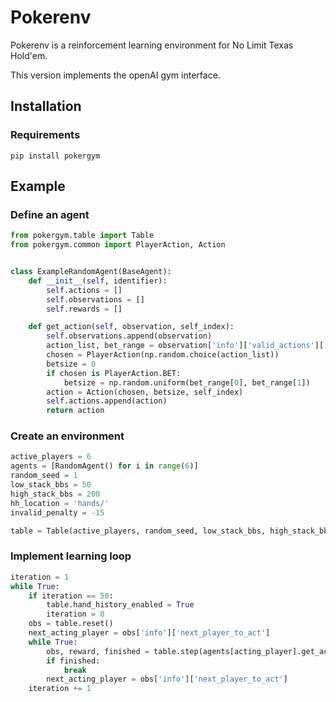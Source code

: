 # Pokerenv
Pokerenv is a reinforcement learning environment for No Limit Texas Hold'em. 

This version implements the openAI gym interface.

## Installation
### Requirements
```shell
pip install pokergym
```

## Example

### Define an agent

```python
from pokergym.table import Table
from pokergym.common import PlayerAction, Action


class ExampleRandomAgent(BaseAgent):
    def __init__(self, identifier):
        self.actions = []
        self.observations = []
        self.rewards = []

    def get_action(self, observation, self_index):
        self.observations.append(observation)
        action_list, bet_range = observation['info']['valid_actions']['actions_list'], observation['info']['valid_actions']['bet_range']
        chosen = PlayerAction(np.random.choice(action_list))
        betsize = 0
        if chosen is PlayerAction.BET:
            betsize = np.random.uniform(bet_range[0], bet_range[1])
        action = Action(chosen, betsize, self_index)
        self.actions.append(action)
        return action

```


### Create an environment
```python
active_players = 6
agents = [RandomAgent() for i in range(6)]
random_seed = 1
low_stack_bbs = 50
high_stack_bbs = 200
hh_location = 'hands/'
invalid_penalty = -15

table = Table(active_players, random_seed, low_stack_bbs, high_stack_bbs, hh_location, invalid_penalty)
```

### Implement learning loop
```python
iteration = 1
while True:
    if iteration == 50:
        table.hand_history_enabled = True
        iteration = 0
    obs = table.reset()
    next_acting_player = obs['info']['next_player_to_act']
    while True:
        obs, reward, finished = table.step(agents[acting_player].get_action(obs, next_acting_player))
        if finished:
            break
        next_acting_player = obs['info']['next_player_to_act']
    iteration += 1
  
```
